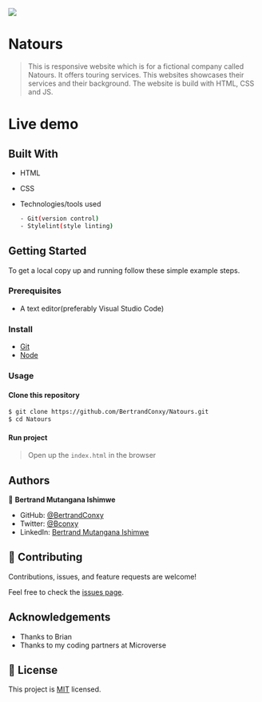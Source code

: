 ![](https://img.shields.io/badge/Leaderboard-blue)

# Natours

>This is responsive website which is for a fictional company called Natours. It offers touring services. This websites showcases their services and their background. The website is build with HTML, CSS and JS.


# Live demo


## Built With

- HTML
- CSS
- Technologies/tools used 

  
  ``` bash
  - Git(version control)
  - Stylelint(style linting)

  ```


## Getting Started

To get a local copy up and running follow these simple example steps.

### Prerequisites
 - A text editor(preferably Visual Studio Code)
### Install
  -  [Git](https://git-scm.com/downloads)
  -  [Node](https://nodejs.org/en/download/)
### Usage
#### Clone this repository

```bash
$ git clone https://github.com/BertrandConxy/Natours.git
$ cd Natours

```
#### Run project
> Open up the `index.html` in the browser
## Authors

👤 **Bertrand Mutangana Ishimwe**

- GitHub: [@BertrandConxy](https://github.com/BertrandConxy)
- Twitter: [@Bconxy](https://twitter.com/BertrandMutanga)
- LinkedIn: [Bertrand Mutangana Ishimwe](https://www.linkedin.com/in/bertrandmutangana)


## 🤝 Contributing

Contributions, issues, and feature requests are welcome!

Feel free to check the [issues page](https://github.com/BertrandConxy/Natours/issues).

## Acknowledgements
- Thanks to Brian
- Thanks to my coding partners at Microverse

## 📝 License

This project is [MIT](https://opensource.org/licenses/MIT) licensed.
 